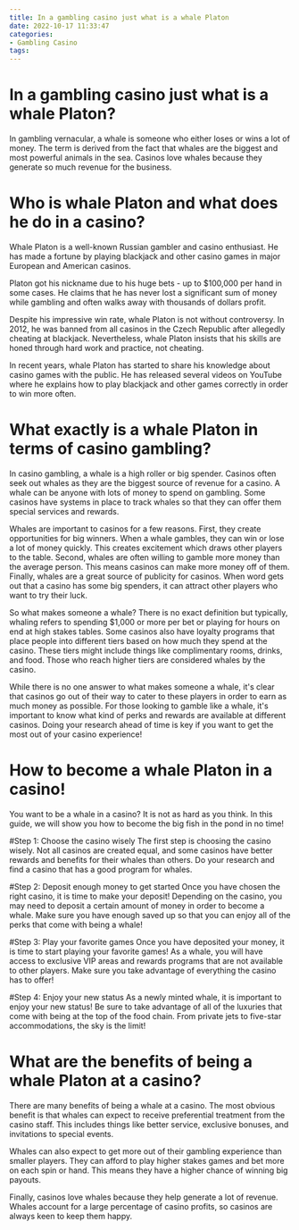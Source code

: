 ```yaml
---
title: In a gambling casino just what is a whale Platon
date: 2022-10-17 11:33:47
categories:
- Gambling Casino
tags:
---
```



#  In a gambling casino just what is a whale Platon?

In gambling vernacular, a whale is someone who either loses or wins a lot of money. The term is derived from the fact that whales are the biggest and most powerful animals in the sea. Casinos love whales because they generate so much revenue for the business.

#  Who is whale Platon and what does he do in a casino?

Whale Platon is a well-known Russian gambler and casino enthusiast. He has made a fortune by playing blackjack and other casino games in major European and American casinos.

Platon got his nickname due to his huge bets - up to $100,000 per hand in some cases. He claims that he has never lost a significant sum of money while gambling and often walks away with thousands of dollars profit. 

Despite his impressive win rate, whale Platon is not without controversy. In 2012, he was banned from all casinos in the Czech Republic after allegedly cheating at blackjack. Nevertheless, whale Platon insists that his skills are honed through hard work and practice, not cheating. 

In recent years, whale Platon has started to share his knowledge about casino games with the public. He has released several videos on YouTube where he explains how to play blackjack and other games correctly in order to win more often.

#  What exactly is a whale Platon in terms of casino gambling?

In casino gambling, a whale is a high roller or big spender. Casinos often seek out whales as they are the biggest source of revenue for a casino. A whale can be anyone with lots of money to spend on gambling. Some casinos have systems in place to track whales so that they can offer them special services and rewards.

Whales are important to casinos for a few reasons. First, they create opportunities for big winners. When a whale gambles, they can win or lose a lot of money quickly. This creates excitement which draws other players to the table. Second, whales are often willing to gamble more money than the average person. This means casinos can make more money off of them. Finally, whales are a great source of publicity for casinos. When word gets out that a casino has some big spenders, it can attract other players who want to try their luck.

So what makes someone a whale? There is no exact definition but typically, whaling refers to spending $1,000 or more per bet or playing for hours on end at high stakes tables. Some casinos also have loyalty programs that place people into different tiers based on how much they spend at the casino. These tiers might include things like complimentary rooms, drinks, and food. Those who reach higher tiers are considered whales by the casino.

While there is no one answer to what makes someone a whale, it's clear that casinos go out of their way to cater to these players in order to earn as much money as possible. For those looking to gamble like a whale, it's important to know what kind of perks and rewards are available at different casinos. Doing your research ahead of time is key if you want to get the most out of your casino experience!

#  How to become a whale Platon in a casino!

You want to be a whale in a casino? It is not as hard as you think. In this guide, we will show you how to become the big fish in the pond in no time!

#Step 1: Choose the casino wisely The first step is choosing the casino wisely. Not all casinos are created equal, and some casinos have better rewards and benefits for their whales than others. Do your research and find a casino that has a good program for whales.

#Step 2: Deposit enough money to get started Once you have chosen the right casino, it is time to make your deposit! Depending on the casino, you may need to deposit a certain amount of money in order to become a whale. Make sure you have enough saved up so that you can enjoy all of the perks that come with being a whale!

#Step 3: Play your favorite games Once you have deposited your money, it is time to start playing your favorite games! As a whale, you will have access to exclusive VIP areas and rewards programs that are not available to other players. Make sure you take advantage of everything the casino has to offer!

#Step 4: Enjoy your new status As a newly minted whale, it is important to enjoy your new status! Be sure to take advantage of all of the luxuries that come with being at the top of the food chain. From private jets to five-star accommodations, the sky is the limit!

#  What are the benefits of being a whale Platon at a casino?

There are many benefits of being a whale at a casino. The most obvious benefit is that whales can expect to receive preferential treatment from the casino staff. This includes things like better service, exclusive bonuses, and invitations to special events.

Whales can also expect to get more out of their gambling experience than smaller players. They can afford to play higher stakes games and bet more on each spin or hand. This means they have a higher chance of winning big payouts.

Finally, casinos love whales because they help generate a lot of revenue. Whales account for a large percentage of casino profits, so casinos are always keen to keep them happy.